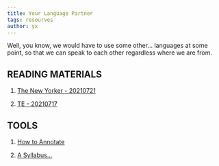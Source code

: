 ```yaml
---
title: Your Language Partner
tags: resourves
author: yx
---
```


Well, you know, we would have to use some other... languages at some point, so that we can speak to each other regardless where we are from. 

<!--more-->

## READING MATERIALS

1. [The New Yorker - 20210721](https://s3.us-west-2.amazonaws.com/secure.notion-static.com/13e0e064-cf12-4fea-9587-c12c03fe77b1/The_New_Yorker_-_21.07.2021.pdf?X-Amz-Algorithm=AWS4-HMAC-SHA256&X-Amz-Credential=AKIAT73L2G45O3KS52Y5%2F20210718%2Fus-west-2%2Fs3%2Faws4_request&X-Amz-Date=20210718T015639Z&X-Amz-Expires=86400&X-Amz-Signature=f27b93c21ff09d7f392e196763c0152828c6b637e9fe6d69c3d1c41e064598a8&X-Amz-SignedHeaders=host&response-content-disposition=filename%20%3D%22The%2520New%2520Yorker%2520-%252021.07.2021.pdf%22)

2. [TE - 20210717](https://s3.us-west-2.amazonaws.com/secure.notion-static.com/0f86970a-e855-45ce-b472-ace83ed870ee/TE-2021-07-17-PDF.pdf?X-Amz-Algorithm=AWS4-HMAC-SHA256&X-Amz-Credential=AKIAT73L2G45O3KS52Y5%2F20210718%2Fus-west-2%2Fs3%2Faws4_request&X-Amz-Date=20210718T023714Z&X-Amz-Expires=86400&X-Amz-Signature=5d6da3d1eda7136d068971ba4bc2783cf02a3e4d4151601487eaadc998b57e91&X-Amz-SignedHeaders=host&response-content-disposition=filename%20%3D%22TE-2021-07-17-PDF.pdf%22)

## TOOLS

1. [How to Annotate](https://s3.us-west-2.amazonaws.com/secure.notion-static.com/4946e2d3-7c79-4ed0-92e3-e5c3e1dd8bec/how_to_annotate.pdf?X-Amz-Algorithm=AWS4-HMAC-SHA256&X-Amz-Credential=AKIAT73L2G45O3KS52Y5%2F20210718%2Fus-west-2%2Fs3%2Faws4_request&X-Amz-Date=20210718T032149Z&X-Amz-Expires=86400&X-Amz-Signature=33ee4a92891e9aa09eb1ec88c585240a06d8b18b55c065d6f34ee5035a35e299&X-Amz-SignedHeaders=host&response-content-disposition=filename%20%3D%22how_to_annotate.pdf%22)

2. <a href="yxiao-qwq.github.io/blob/master/assets/TempSyllabus.pdf" target="_blank">A Syllabus...</a>
